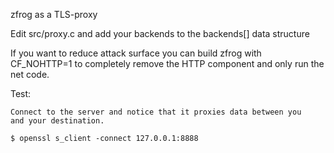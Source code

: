 zfrog as a TLS-proxy

Edit src/proxy.c and add your backends to the backends[] data structure

If you want to reduce attack surface you can build zfrog with CF_NOHTTP=1 to
completely remove the HTTP component and only run the net code.


Test:

	Connect to the server and notice that it proxies data between you
	and your destination.

	$ openssl s_client -connect 127.0.0.1:8888


